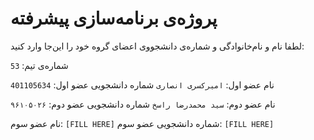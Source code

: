 # پروژه‌ی برنامه‌سازی پیشرفته
لطفا نام و نام‌خانوادگی و شماره‌ی دانشجووی اعضای گروه خود را این‌جا وارد کنید:

شماره‌ی تیم: `53`

نام عضو اول: `امیرکسری انصاری`
شماره دانشجویی عضو اول: `401105634`

نام عضو دوم: `سید محمدرضا راسخ`
شماره دانشجویی عضو دوم: `۹۶۱۰۵۰۲۶`

نام عضو سوم: `[FILL HERE]`
شماره دانشجویی عضو سوم: `[FILL HERE]`
